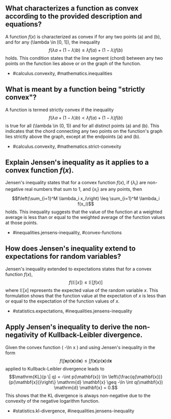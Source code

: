 ## What characterizes a function as convex according to the provided description and equations?

A function $f(x)$ is characterized as convex if for any two points \(a\) and \(b\), and for any \(\lambda \in [0, 1]\), the inequality $$f(\lambda a + (1-\lambda) b) \leq \lambda f(a) + (1-\lambda) f(b)$$ holds. This condition states that the line segment (chord) between any two points on the function lies above or on the graph of the function. 

- #calculus.convexity, #mathematics.inequalities

## What is meant by a function being "strictly convex"?

A function is termed strictly convex if the inequality $$f(\lambda a + (1-\lambda) b) < \lambda f(a) + (1-\lambda) f(b)$$ is true for all \(\lambda \in (0, 1)\) and for all distinct points \(a\) and \(b\). This indicates that the chord connecting any two points on the function's graph lies strictly above the graph, except at the endpoints \(a\) and \(b\).

- #calculus.convexity, #mathematics.strict-convexity

## Explain Jensen's inequality as it applies to a convex function $f(x)$.

Jensen's inequality states that for a convex function $f(x)$, if $\{\lambda_i\}$ are non-negative real numbers that sum to 1, and $\{x_i\}$ are any points, then $$f\left(\sum_{i=1}^M \lambda_i x_i\right) \leq \sum_{i=1}^M \lambda_i f(x_i)$$ holds. This inequality suggests that the value of the function at a weighted average is less than or equal to the weighted average of the function values at those points.

- #inequalities.jensens-inequality, #convex-functions

## How does Jensen's inequality extend to expectations for random variables?

Jensen's inequality extended to expectations states that for a convex function $f(x)$, $$f(\mathbb{E}[x]) \leq \mathbb{E}[f(x)]$$ where $\mathbb{E}[x]$ represents the expected value of the random variable $x$. This formulation shows that the function value at the expectation of $x$ is less than or equal to the expectation of the function values of $x$.

- #statistics.expectations, #inequalities.jensens-inequality

## Apply Jensen's inequality to derive the non-negativity of Kullback-Leibler divergence.

Given the convex function \( -\ln x \) and using Jensen's inequality in the form $$f\left(\int \mathbf{x} p(\mathbf{x}) \mathrm{d} \mathbf{x}\right) \leq \int f(\mathbf{x}) p(\mathbf{x}) \mathrm{d} \mathbf{x}$$ applied to Kullback-Leibler divergence leads to $$\mathrm{KL}(p \| q) = -\int p(\mathbf{x}) \ln \left\{\frac{q(\mathbf{x})}{p(\mathbf{x})}\right\} \mathrm{d} \mathbf{x} \geq -\ln \int q(\mathbf{x}) \mathrm{d} \mathbf{x} = 0.$$ This shows that the KL divergence is always non-negative due to the convexity of the negative logarithm function.

- #statistics.kl-divergence, #inequalities.jensens-inequality